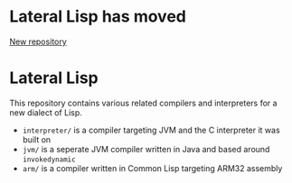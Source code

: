 # Lateral Lisp has moved
[New repository](https://github.com/whetfire/lateral-lang)

# Lateral Lisp

This repository contains various related compilers and interpreters for a new
dialect of Lisp.

- `interpreter/` is a compiler targeting JVM and the C interpreter it was built on
- `jvm/` is a seperate JVM compiler written in Java and based around `invokedynamic`
- `arm/` is a compiler written in Common Lisp targeting ARM32 assembly

